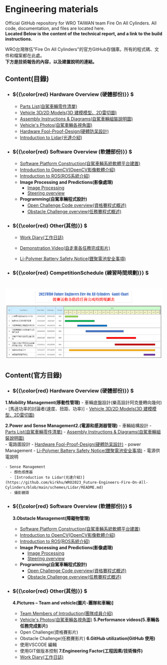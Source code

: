 Engineering materials
====

Official GitHub repository for WRO TAIWAN team Fire On All Cylinders. All code, documentation, and files are located here.  
__Located Below is the content of the technical report, and a link to the build instructions.__

WRO台灣隊伍"Fire On All Cylinders"的官方GitHub存儲庫。所有的程式碼、文件和檔案都在此處。  
__下方是技術報告的內容，以及建置說明的連結。__

## Content(目錄) 

- ### ${{\color{red} Hardware Overview (硬體部份)}} $ 
  - [Parts List(自駕車輛零件清單)](https://github.com/kirkhu/WRO2023_Future-Engineers-Fire-On-All-Cylinders/tree/main/schemes/Parts_List#readme) 
  - [Vehicle 3D/2D Models(3D 建模模型、2D雷切圖)](https://github.com/kirkhu/WRO2023_Future-Engineers-Fire-On-All-Cylinders/blob/main/models/README.md)
  - [Assembly Instructions & Diagrams(自駕車輛組裝說明圖)](https://github.com/kirkhu/WRO2023_Future-Engineers-Fire-On-All-Cylinders/blob/main/schemes/Assembly_Instructions/README.md)
  - [Vehicle's Photos(自駕車輛各視角圖)](https://github.com/kirkhu/WRO2023_Future-Engineers-Fire-On-All-Cylinders/blob/main/v-photos/README.md)
  - [Hardware Fool-Proof-Design(硬體防呆設計)](https://github.com/kirkhu/WRO2023_Future-Engineers-Fire-On-All-Cylinders/blob/main/schemes/fool-proof-design/README.md)  
  - [Introduction to Lidar(光達介紹)](https://github.com/kirkhu/WRO2023_Future-Engineers-Fire-On-All-Cylinders/blob/main/schemes/Lidar/README.md)
- ### ${{\color{red} Software Overview (軟體部份)}} $ 
  - [Software Platform Construction(自駕車輛系統軟體平台建置)](https://github.com/kirkhu/WRO2023_Future-Engineers-Fire-On-All-Cylinders/blob/main/src/System_Platform%20_Software/README.md)
  - [Introduction to OpenCV(OpenCV影像軟體介紹)](https://github.com/kirkhu/WRO2023_Future-Engineers-Fire-On-All-Cylinders/blob/main/other/OpenCV/README.md)
  - [Introduction to ROS(ROS系統介紹)](https://github.com/kirkhu/WRO2023_Future-Engineers-Fire-On-All-Cylinders/blob/main/other/ROS/README.md)  
  - __Image Processing and Predictions(影像處理)__
    - [Image Processing](https://github.com/kirkhu/WRO2023_Future-Engineers-Fire-On-All-Cylinders/blob/main/src/Image_Processing_and_Predictions/README.md)  
    - [Steering overview](https://github.com/kirkhu/WRO2023_Future-Engineers-Fire-On-All-Cylinders/blob/main/src/Steering_overview/README.md)  
  - __Programming(自駕車輛程式設計)__
    - [Open Challenge Code overview(資格賽程式概述)](https://github.com/kirkhu/WRO2023_Future-Engineers-Fire-On-All-Cylinders/tree/main/src/Programming/Open_Challenge)
    - [Obstacle Challenge overview(任務賽程式概述)](https://github.com/kirkhu/WRO2023_Future-Engineers-Fire-On-All-Cylinders/tree/main/src/Programming/Obstacle_Challenge)
  
- ### ${{\color{red} Other(其他)}} $
  - [Work Diary(工作日誌)](https://github.com/kirkhu/WRO2023_Future-Engineers-Fire-On-All-Cylinders/blob/main/other/work_diary/README.md) 
 
  - [Demonstration Video(自走車各任務完成影片)](https://github.com/kirkhu/WRO2023_Future-Engineers-Fire-On-All-Cylinders/blob/main/video/video.md)   
  - [Li-Polymer Battery Safety Notice(鋰聚電池安全事項)](https://github.com/kirkhu/WRO2023_Future-Engineers-Fire-On-All-Cylinders/blob/main/other/Li-Polymer_Battery/README.md)
  

- ### ${{\color{red} CompetitionSchedule (練習時間規劃)}} $  

# <div align="center">![Gantt chart](./other/img/Gantt_Chart.png)</div> 


## Content(官方目錄)
- ###  ${{\color{red} Hardware Overview (硬體部份)}} $ 
 __1.Mobility Management(移動性管理)__
    - 車輛底盤設計(樂高設計阿克曼轉向幾何)
    - [馬逹功率的討論者(速度、扭距、功率)]
    - [Vehicle 3D/2D Models(3D 建模模型、2D雷切圖)](https://github.com/kirkhu/WRO2023_Future-Engineers-Fire-On-All-Cylinders/blob/main/models/README.md)
    
 __2.Power and Sense Management2.(電源和感測器管理)__
    - 車輛結構設計
      - [Parts List(自駕車輛零件清單)](https://github.com/kirkhu/WRO2023_Future-Engineers-Fire-On-All-Cylinders/tree/main/schemes/Parts_List#readme)
      - [Assembly Instructions & Diagrams(自駕車輛組裝說明圖)](https://github.com/kirkhu/WRO2023_Future-Engineers-Fire-On-All-Cylinders/blob/main/schemes/Assembly_Instructions/README.md)  
      - 電路圖設計
      - [Hardware Fool-Proof-Design(硬體防呆設計)](https://github.com/kirkhu/WRO2023_Future-Engineers-Fire-On-All-Cylinders/blob/main/schemes/fool-proof-design/README.md) 
    - power Management
      - [Li-Polymer Battery Safety Notice(鋰聚電池安全事項)](https://github.com/kirkhu/WRO2023_Future-Engineers-Fire-On-All-Cylinders/blob/main/other/Li-Polymer_Battery/README.md)
      - 電源供電說明
      
    - Sense Management
      - 顏色感應器
      - [Introduction to Lidar(光達介紹)](https://github.com/kirkhu/WRO2023_Future-Engineers-Fire-On-All-Cylinders/blob/main/schemes/Lidar/README.md)
      - 攝影鏡頭

    
 
  
- ### ${{\color{red} Software Overview (軟體部份)}} $ 
  __3.Obstacle Management(障礙物管理)__
    - [Software Platform Construction(自駕車輛系統軟體平台建置)](https://github.com/kirkhu/WRO2023_Future-Engineers-Fire-On-All-Cylinders/blob/main/src/System_Platform%20_Software/README.md)
    - [Introduction to OpenCV(OpenCV影像軟體介紹)](https://github.com/kirkhu/WRO2023_Future-Engineers-Fire-On-All-Cylinders/blob/main/other/OpenCV/README.md)
    - [Introduction to ROS(ROS系統介紹)](https://github.com/kirkhu/WRO2023_Future-Engineers-Fire-On-All-Cylinders/blob/main/other/ROS/README.md)  
    - __Image Processing and Predictions(影像處理)__
      - [Image Processing](https://github.com/kirkhu/WRO2023_Future-Engineers-Fire-On-All-Cylinders/blob/main/src/Image_Processing_and_Predictions/README.md)  
      - [Steering overview](https://github.com/kirkhu/WRO2023_Future-Engineers-Fire-On-All-Cylinders/blob/main/src/Steering_overview/README.md)  
    - __Programming(自駕車輛程式設計)__
      - [Open Challenge Code overview(資格賽程式概述)](https://github.com/kirkhu/WRO2023_Future-Engineers-Fire-On-All-Cylinders/tree/main/src/Programming/Open_Challenge)
      - [Obstacle Challenge overview(任務賽程式概述)](https://github.com/kirkhu/WRO2023_Future-Engineers-Fire-On-All-Cylinders/tree/main/src/Programming/Obstacle_Challenge)
  
- ### ${{\color{red} Other(其他)}} $
  __4.Pictures – Team and vehicle(圖片-團隊和車輛)]__
    - [Team Members of Introduction(團隊成員介紹)](https://github.com/kirkhu/WRO2023_Future-Engineers-Fire-On-All-Cylinders/blob/main/t-photos/README.md) 
    - [Vehicle's Photos(自駕車輛各視角圖)](https://github.com/kirkhu/WRO2023_Future-Engineers-Fire-On-All-Cylinders/blob/main/v-photos/README.md)
  __5.Performance videos(5.車輛各任務完成影片)__
    - Open Challenge(資格賽影片)
    - Obstacle Challenge(任務賽影片)
  __6.GitHub utilization(GitHub 使用)__
    - 使用VSCODE 編輯
    - 使用GIT做版本控制
  __7.Engineering Factor(工程因素/技術條件)__
    - [Work Diary(工作日誌)](https://github.com/kirkhu/WRO2023_Future-Engineers-Fire-On-All-Cylinders/blob/main/other/work_diary/README.md) 


